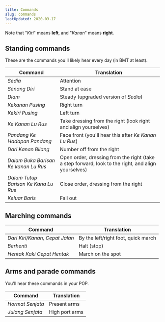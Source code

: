 ```yaml
---
title: Commands
slug: commands
lastUpdated: 2020-03-17
---
```


Note that "*Kiri*" means **left**, and "*Kanan*" means **right**.

## Standing commands

These are the commands you'll likely hear every day (in BMT at least).

| Command | Translation |
| -- | -- |
| *Sedia* | Attention |
| *Senang Diri* | Stand at ease |
| *Diam* | Steady (upgraded version of *Sedia*) |
| *Kekanan Pusing* | Right turn |
| *Kekiri Pusing* | Left turn |
| *Ke Kanan Lu Rus* | Take dressing from the right (look right and align yourselves) |
| *Pandang Ke Hadapan Pandang* | Face front (you'll hear this after *Ke Kanan Lu Rus*) |
| *Dari Kanan Bilang* | Number off from the right |
| *Dalam Buka Barisan Ke kanan Lu Rus* | Open order, dressing from the right (take a step forward, look to the right, and align yourselves) |
| *Dalam Tutup Barisan Ke Kana Lu Rus* | Close order, dressing from the right |
| *Keluar Baris* | Fall out |

## Marching commands

| Command | Translation |
| -- | -- |
| *Dari Kiri/Kanan, Cepat Jalan* | By the left/right foot, quick march |
| *Berhenti* | Halt (stop) |
| *Hentak Kaki Cepat Hentak* | March on the spot |

## Arms and parade commands

You'll hear these commands in your POP.

| Command | Translation |
| -- | -- |
| *Hormat Senjata* | Present arms |
| *Julang Senjata* | High port arms |